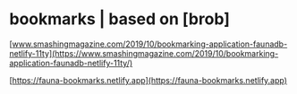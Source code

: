 # bookmarks | based on [brob]

[www.smashingmagazine.com/2019/10/bookmarking-application-faunadb-netlify-11ty](https://www.smashingmagazine.com/2019/10/bookmarking-application-faunadb-netlify-11ty/)

[https://fauna-bookmarks.netlify.app](https://fauna-bookmarks.netlify.app)
